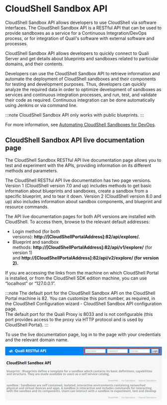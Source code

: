 # CloudShell Sandbox API

CloudShell Sandbox API allows developers to use CloudShell via software interfaces. The CloudShell Sandbox API is a RESTful API that can be used to provide sandboxes as a service for a Continuous Integration/DevOps process, or for integration of Quali's software with external software and processes.

CloudShell Sandbox API allows developers to quickly connect to Quali Server and get details about blueprints and sandboxes related to particular domains, and their contents.

Developers can use the CloudShell Sandbox API to retrieve information and automate the deployment of CloudShell sandboxes and their components for testing and development purposes. Thus, developers can quickly analyze the required data in order to optimize development of sandboxes as services and continuous integration processes, and run, test, and validate their code as required. Continuous integration can be done automatically using Jenkins or via command line.

:::note
CloudShell Sandbox API only works with public blueprints.
:::

For more information, see [Automating CloudShell Sandboxes for DevOps](../../devguide/available-cs-api/automate-cs-sandboxes-for-devops.md).

## CloudShell Sandbox API live documentation page

The CloudShell Sandbox RESTful API live documentation page allows you to test and experiment with the APIs, providing information on its different methods and parameters.

The CloudShell RESTful API live documentation has two page versions. Version 1 (CloudShell version 7.0 and up) includes methods to get basic information about blueprints and sandboxes, create a sandbox from a specific blueprint, and to tear it down. Version 2 (CloudShell version 8.0 and up) also includes information about sandbox components, and blueprint and resource commands.

The API live documentation pages for both API versions are installed with CloudShell. To access them, browse to the relevant default addresses:  

- Login method (for both versions): **http://\[CloudShellPortalAddress\]:82/api/explore/.**
- Blueprint and sandbox methods: **http://\[CloudShellPortalAddress\]:82/api/v1/explore/** (for version 1) <br/> and **http://\[CloudShellPortalAddress\]:82/api/v2/explore/ (for version 2).**

If you are accessing the links from the machine on which CloudShell Portal is installed, or from the CloudShell SDK edition machine, you can use “localhost” or “127.0.0.1”.

:::note
The default port for the CloudShell Sandbox API on the CloudShell Portal machine is 82. You can customize this port number, as required, in the CloudShell Configuration wizard - CloudShell Sandbox API configuration page.  
The default port for the Quali Proxy is 8033 and is not configurable (this port provides access to the proxy via HTTP protocol and is used by CloudShell Portal).
:::

To use the live documentation page, log in to the page with your credentials and the relevant domain name.

![](/Images/API/SWAGGER-login2.png)